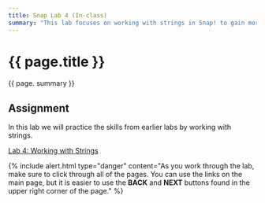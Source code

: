 ```yaml
---
title: Snap Lab 4 (In-class)
summary: "This lab focuses on working with strings in Snap! to gain more experience with sequences, loops, and choices."
---
```


# {{ page.title }}
{{ page. summary }}

## Assignment
In this lab we will practice the skills from earlier labs by working with strings.

[Lab 4: Working with Strings]()

{% include alert.html type="danger"
    content="As you work through the lab, make sure to click through all of the pages. You can use the links on the main page, but it is easier to use the __BACK__ and __NEXT__ buttons found in the upper right corner of the page."
%}
